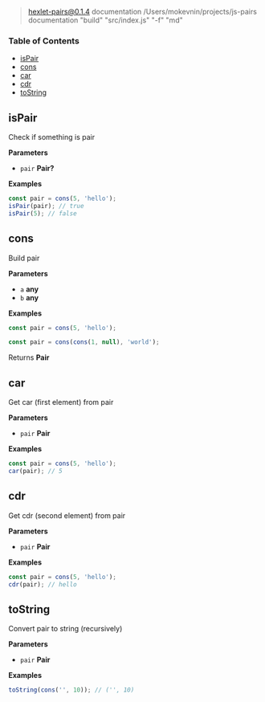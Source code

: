 
> hexlet-pairs@0.1.4 documentation /Users/mokevnin/projects/js-pairs
> documentation "build" "src/index.js" "-f" "md"

<!-- Generated by documentation.js. Update this documentation by updating the source code. -->

### Table of Contents

-   [isPair](#ispair)
-   [cons](#cons)
-   [car](#car)
-   [cdr](#cdr)
-   [toString](#tostring)

## isPair

Check if something is pair

**Parameters**

-   `pair` **Pair?** 

**Examples**

```javascript
const pair = cons(5, 'hello');
isPair(pair); // true
isPair(5); // false
```

## cons

Build pair

**Parameters**

-   `a` **any** 
-   `b` **any** 

**Examples**

```javascript
const pair = cons(5, 'hello');
```

```javascript
const pair = cons(cons(1, null), 'world');
```

Returns **Pair** 

## car

Get car (first element) from pair

**Parameters**

-   `pair` **Pair** 

**Examples**

```javascript
const pair = cons(5, 'hello');
car(pair); // 5
```

## cdr

Get cdr (second element) from pair

**Parameters**

-   `pair` **Pair** 

**Examples**

```javascript
const pair = cons(5, 'hello');
cdr(pair); // hello
```

## toString

Convert pair to string (recursively)

**Parameters**

-   `pair` **Pair** 

**Examples**

```javascript
toString(cons('', 10)); // ('', 10)
```
